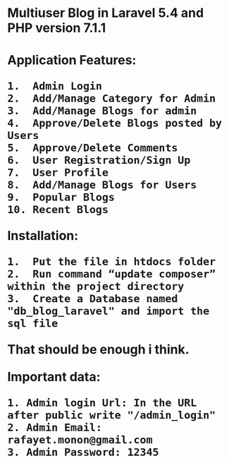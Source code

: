<h1>Multiuser Blog in Laravel 5.4 and PHP version 7.1.1<h1>

Application Features:

    1.	Admin Login
    2.	Add/Manage Category for Admin
    3.	Add/Manage Blogs for admin
    4.	Approve/Delete Blogs posted by Users
    5.	Approve/Delete Comments
    6.	User Registration/Sign Up
    7.	User Profile
    8.	Add/Manage Blogs for Users
    9.	Popular Blogs
    10.	Recent Blogs
  
Installation:

    1.	Put the file in htdocs folder
    2.	Run command “update composer” within the project directory
    3.	Create a Database named "db_blog_laravel" and import the sql file
That should be enough i think.

Important data:

    1. Admin login Url: In the URL after public write "/admin_login"
    2. Admin Email: rafayet.monon@gmail.com
    3. Admin Password: 12345

